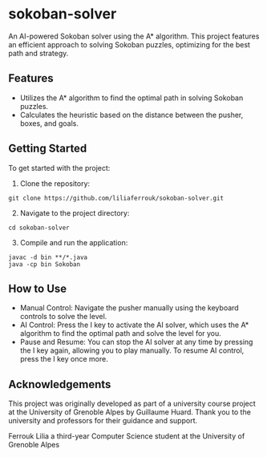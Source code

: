 # sokoban-solver
An AI-powered Sokoban solver using the A* algorithm. This project features an efficient approach to solving Sokoban puzzles, optimizing for the best path and strategy.


## Features

- Utilizes the A* algorithm to find the optimal path in solving Sokoban puzzles.
- Calculates the heuristic based on the distance between the pusher, boxes, and goals.

## Getting Started

To get started with the project:
1. Clone the repository:
```shell
git clone https://github.com/liliaferrouk/sokoban-solver.git
```
2. Navigate to the project directory:
```shell
cd sokoban-solver
```
3. Compile and run the application:
```shell
javac -d bin **/*.java
java -cp bin Sokoban
```

## How to Use
- Manual Control: Navigate the pusher manually using the keyboard controls to solve the level.
- AI Control: Press the I key to activate the AI solver, which uses the A* algorithm to find the optimal path and solve the level for you.
- Pause and Resume: You can stop the AI solver at any time by pressing the I key again, allowing you to play manually. To resume AI control, press the I key once more.


## Acknowledgements
This project was originally developed as part of a university course project at the University of Grenoble Alpes by Guillaume Huard. Thank you to the university and professors for their guidance and support.

Ferrouk Lilia a third-year Computer Science student at the University of Grenoble Alpes
